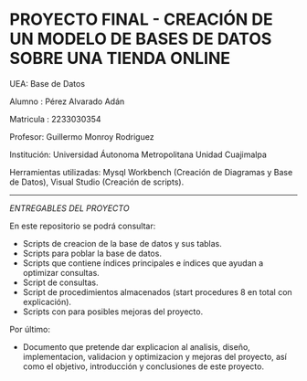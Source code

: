 # PROYECTO FINAL - CREACIÓN DE UN MODELO DE BASES DE DATOS SOBRE UNA TIENDA ONLINE

UEA: Base de Datos

Alumno : Pérez Alvarado Adán

Matricula : 2233030354

Profesor: Guillermo Monroy Rodriguez

Institución: Universidad Áutonoma Metropolitana Unidad Cuajimalpa

Herramientas utilizadas: Mysql Workbench (Creación de Diagramas y Base de Datos), Visual Studio (Creación de scripts).

------------------------------------------------------

*ENTREGABLES DEL PROYECTO*

En este repositorio se podrá consultar:

* Scripts de creacion de la base de datos y sus tablas.
* Scripts para poblar la base de datos.
* Scripts que contiene índices principales e índices que ayudan a optimizar consultas. 
* Script de consultas.
* Script de procedimientos almacenados (start procedures 8 en total con explicación).
* Scripts con para posibles mejoras del proyecto.

Por último:
* Documento que pretende dar explicacion al analisis, diseño, implementacion, validacion y optimizacion y mejoras del proyecto, así como el objetivo, introducción y conclusiones de este proyecto.  
